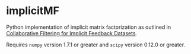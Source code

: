 implicitMF
==========

Python implementation of implicit matrix factorization as outlined in [Collaborative Filtering for Implicit Feedback Datasets](http://yifanhu.net/PUB/cf.pdf).

Requires `numpy` version 1.7.1 or greater and `scipy` version 0.12.0 or greater.
